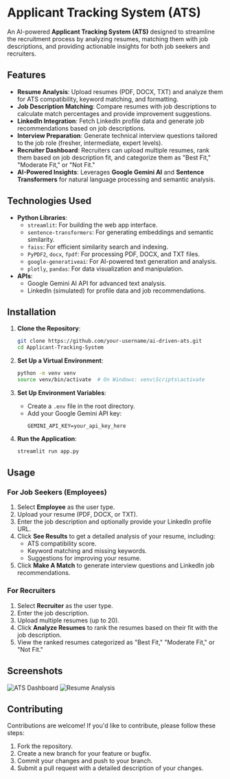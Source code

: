 # Applicant Tracking System (ATS)

An AI-powered **Applicant Tracking System (ATS)** designed to streamline the recruitment process by analyzing resumes, matching them with job descriptions, and providing actionable insights for both job seekers and recruiters.

## Features

- **Resume Analysis**: Upload resumes (PDF, DOCX, TXT) and analyze them for ATS compatibility, keyword matching, and formatting.
- **Job Description Matching**: Compare resumes with job descriptions to calculate match percentages and provide improvement suggestions.
- **LinkedIn Integration**: Fetch LinkedIn profile data and generate job recommendations based on job descriptions.
- **Interview Preparation**: Generate technical interview questions tailored to the job role (fresher, intermediate, expert levels).
- **Recruiter Dashboard**: Recruiters can upload multiple resumes, rank them based on job description fit, and categorize them as "Best Fit," "Moderate Fit," or "Not Fit."
- **AI-Powered Insights**: Leverages **Google Gemini AI** and **Sentence Transformers** for natural language processing and semantic analysis.

## Technologies Used

- **Python Libraries**:
  - `streamlit`: For building the web app interface.
  - `sentence-transformers`: For generating embeddings and semantic similarity.
  - `faiss`: For efficient similarity search and indexing.
  - `PyPDF2`, `docx`, `fpdf`: For processing PDF, DOCX, and TXT files.
  - `google-generativeai`: For AI-powered text generation and analysis.
  - `plotly`, `pandas`: For data visualization and manipulation.
- **APIs**:
  - Google Gemini AI API for advanced text analysis.
  - LinkedIn (simulated) for profile data and job recommendations.

## Installation

1. **Clone the Repository**:
   ```bash
   git clone https://github.com/your-username/ai-driven-ats.git
   cd Applicant-Tracking-System
   ```

2. **Set Up a Virtual Environment**:
   ```bash
   python -m venv venv
   source venv/bin/activate  # On Windows: venv\Scripts\activate
   ```


3. **Set Up Environment Variables**:
   - Create a `.env` file in the root directory.
   - Add your Google Gemini API key:
     ```plaintext
     GEMINI_API_KEY=your_api_key_here
     ```

4. **Run the Application**:
   ```bash
   streamlit run app.py
   ```

## Usage

### For Job Seekers (Employees)
1. Select **Employee** as the user type.
2. Upload your resume (PDF, DOCX, or TXT).
3. Enter the job description and optionally provide your LinkedIn profile URL.
4. Click **See Results** to get a detailed analysis of your resume, including:
   - ATS compatibility score.
   - Keyword matching and missing keywords.
   - Suggestions for improving your resume.
5. Click **Make A Match** to generate interview questions and LinkedIn job recommendations.

### For Recruiters
1. Select **Recruiter** as the user type.
2. Enter the job description.
3. Upload multiple resumes (up to 20).
4. Click **Analyze Resumes** to rank the resumes based on their fit with the job description.
5. View the ranked resumes categorized as "Best Fit," "Moderate Fit," or "Not Fit."

## Screenshots

![ATS Dashboard](https://via.placeholder.com/800x400.png?text=ATS+Dashboard)
![Resume Analysis](https://via.placeholder.com/800x400.png?text=Resume+Analysis)

## Contributing

Contributions are welcome! If you'd like to contribute, please follow these steps:
1. Fork the repository.
2. Create a new branch for your feature or bugfix.
3. Commit your changes and push to your branch.
4. Submit a pull request with a detailed description of your changes.




